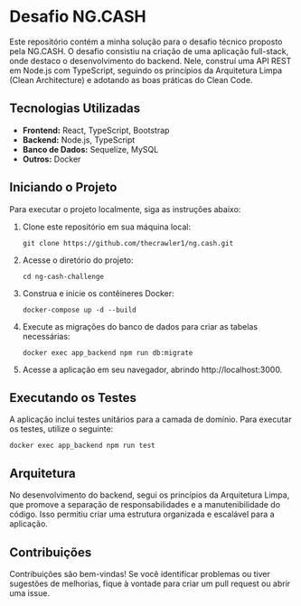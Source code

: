 # Desafio NG.CASH

Este repositório contém a minha solução para o desafio técnico proposto pela NG.CASH. O desafio consistiu na criação de uma aplicação full-stack, onde destaco o desenvolvimento do backend. Nele, construí uma API REST em Node.js com TypeScript, seguindo os princípios da Arquitetura Limpa (Clean Architecture) e adotando as boas práticas do Clean Code.

## Tecnologias Utilizadas

- **Frontend:** React, TypeScript, Bootstrap
- **Backend:** Node.js, TypeScript
- **Banco de Dados:** Sequelize, MySQL
- **Outros:** Docker

## Iniciando o Projeto

Para executar o projeto localmente, siga as instruções abaixo:

1. Clone este repositório em sua máquina local:

    `git clone https://github.com/thecrawler1/ng.cash.git`

2. Acesse o diretório do projeto:

    `cd ng-cash-challenge`

3. Construa e inicie os contêineres Docker:

    `docker-compose up -d --build`

4. Execute as migrações do banco de dados para criar as tabelas necessárias:

    `docker exec app_backend npm run db:migrate`

5. Acesse a aplicação em seu navegador, abrindo http://localhost:3000.

## Executando os Testes

A aplicação inclui testes unitários para a camada de domínio. Para executar os testes, utilize o seguinte:

`docker exec app_backend npm run test`

## Arquitetura

No desenvolvimento do backend, segui os princípios da Arquitetura Limpa, que promove a separação de responsabilidades e a manutenibilidade do código. Isso permitiu criar uma estrutura organizada e escalável para a aplicação.

## Contribuições

Contribuições são bem-vindas! Se você identificar problemas ou tiver sugestões de melhorias, fique à vontade para criar um pull request ou abrir uma issue.

